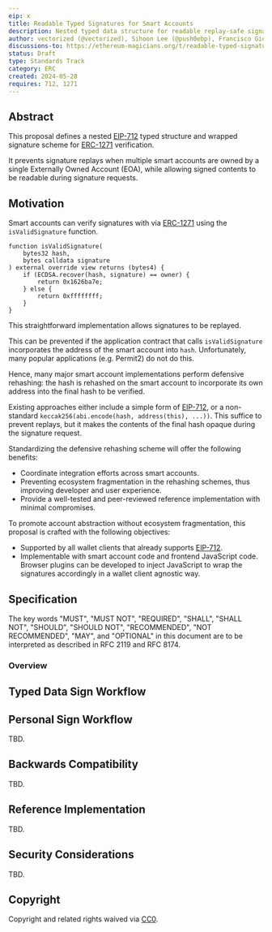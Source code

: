 ```yaml
---
eip: x
title: Readable Typed Signatures for Smart Accounts
description: Nested typed data structure for readable replay-safe signatures
author: vectorized (@vectorized), Sihoon Lee (@push0ebp), Francisco Giordano (@frangio), Im, Juno (@junomonster), howydev (@howydev), 0xcuriousapple (0xcuriousapple)
discussions-to: https://ethereum-magicians.org/t/readable-typed-signatures-for-smart-accounts
status: Draft
type: Standards Track
category: ERC
created: 2024-05-28
requires: 712, 1271
---
```


## Abstract

This proposal defines a nested [EIP-712](./eip-712.md) typed structure and wrapped signature scheme for [ERC-1271](./erc-1271.md) verification. 

It prevents signature replays when multiple smart accounts are owned by a single Externally Owned Account (EOA), while allowing signed contents to be readable during signature requests.

## Motivation

Smart accounts can verify signatures with via [ERC-1271](./erc-1271.md) using the `isValidSignature` function.

```solidity
function isValidSignature(
    bytes32 hash,
    bytes calldata signature
) external override view returns (bytes4) {
    if (ECDSA.recover(hash, signature) == owner) {
        return 0x1626ba7e;
    } else {
        return 0xffffffff;
    }
}
```

This straightforward implementation allows signatures to be replayed.

This can be prevented if the application contract that calls `isValidSignature` incorporates the address of the smart account into `hash`. Unfortunately, many popular applications (e.g. Permit2) do not do this.

Hence, many major smart account implementations perform defensive rehashing: the hash is rehashed on the smart account to incorporate its own address into the final hash to be verified. 

Existing approaches either include a simple form of [EIP-712](./eip-712.md), or a non-standard `keccak256(abi.encode(hash, address(this), ...))`. This suffice to prevent replays, but it makes the contents of the final hash opaque during the signature request.

Standardizing the defensive rehashing scheme will offer the following benefits:
- Coordinate integration efforts across smart accounts.
- Preventing ecosystem fragmentation in the rehashing schemes, thus improving developer and user experience.
- Provide a well-tested and peer-reviewed reference implementation with minimal compromises.

To promote account abstraction without ecosystem fragmentation, this proposal is crafted with the following objectives:

- Supported by all wallet clients that already supports [EIP-712](./eip-712.md).
- Implementable with smart account code and frontend JavaScript code. Browser plugins can be developed to inject JavaScript to wrap the signatures accordingly in a wallet client agnostic way.

## Specification

The key words "MUST", "MUST NOT", "REQUIRED", "SHALL", "SHALL NOT", "SHOULD", "SHOULD NOT", "RECOMMENDED", "NOT RECOMMENDED", "MAY", and "OPTIONAL" in this document are to be interpreted as described in RFC 2119 and RFC 8174.

### Overview

## Typed Data Sign Workflow 

<!-- Structure Definition and Signature Wrapping Scheme -->

## Personal Sign Workflow 

<!-- Structure Definition -->



TBD.

## Backwards Compatibility

TBD.

## Reference Implementation

TBD.

## Security Considerations

TBD.

## Copyright

Copyright and related rights waived via [CC0](../LICENSE.md).
